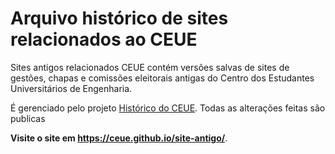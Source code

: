 # Arquivo histórico de sites relacionados ao CEUE
Sites antigos relacionados CEUE contém versões salvas de sites de gestões,
chapas e comissões eleitorais antigas do Centro dos Estudantes
Universitários de Engenharia.

É gerenciado pelo projeto [Histórico do CEUE](https://ceue.github.io/). Todas
as alterações feitas são publicas

**Visite o site em <https://ceue.github.io/site-antigo/>**.

